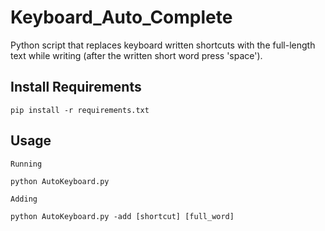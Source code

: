 # Keyboard_Auto_Complete
Python script that replaces keyboard written shortcuts with the full-length text while writing (after the written short word press 'space').

## Install Requirements
```
pip install -r requirements.txt
```

## Usage 

```
Running 

python AutoKeyboard.py
```

```
Adding 

python AutoKeyboard.py -add [shortcut] [full_word]
```
